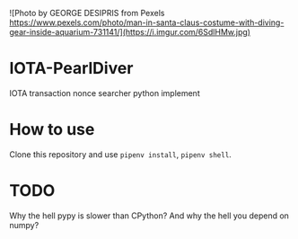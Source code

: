![Photo by GEORGE DESIPRIS from Pexels https://www.pexels.com/photo/man-in-santa-claus-costume-with-diving-gear-inside-aquarium-731141/](https://i.imgur.com/6SdlHMw.jpg)

IOTA-PearlDiver
===============

IOTA transaction nonce searcher python implement


How to use
==========

Clone this repository and use `pipenv install`, `pipenv shell`.


TODO
====

Why the hell pypy is slower than CPython? And why the hell you depend on numpy?
